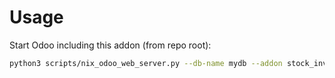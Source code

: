 # Usage

Start Odoo including this addon (from repo root):

```bash
python3 scripts/nix_odoo_web_server.py --db-name mydb --addon stock_inventory_count_to_zero
```
